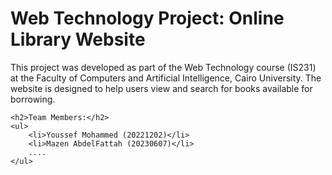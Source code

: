<head>
    <title>Online Library Website</title>
</head>

<body>
    <h1>Web Technology Project: Online Library Website</h1>
    <p>This project was developed as part of the Web Technology course (IS231) at the Faculty of Computers and Artificial Intelligence, Cairo University. The website is designed to help users view and search for books available for borrowing.</p>

    <h2>Team Members:</h2>
    <ul>
        <li>Youssef Mohammed (20221202)</li>
        <li>Mazen AbdelFattah (20230607)</li> 
        ....
    </ul>
</body>

</html>
